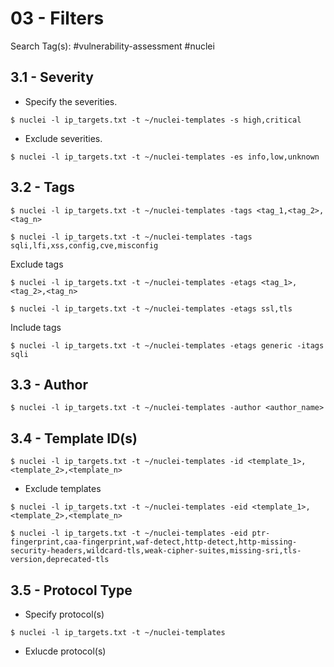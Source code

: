 # 03 - Filters

Search Tag(s): #vulnerability-assessment #nuclei

## 3.1 - Severity

- Specify the severities.

```
$ nuclei -l ip_targets.txt -t ~/nuclei-templates -s high,critical
```

- Exclude severities.

```
$ nuclei -l ip_targets.txt -t ~/nuclei-templates -es info,low,unknown
```

## 3.2 - Tags

```
$ nuclei -l ip_targets.txt -t ~/nuclei-templates -tags <tag_1,<tag_2>,<tag_n>

$ nuclei -l ip_targets.txt -t ~/nuclei-templates -tags sqli,lfi,xss,config,cve,misconfig
```

Exclude tags

```
$ nuclei -l ip_targets.txt -t ~/nuclei-templates -etags <tag_1>,<tag_2>,<tag_n>

$ nuclei -l ip_targets.txt -t ~/nuclei-templates -etags ssl,tls
```

Include tags

```
$ nuclei -l ip_targets.txt -t ~/nuclei-templates -etags generic -itags sqli
```

## 3.3 - Author

```
$ nuclei -l ip_targets.txt -t ~/nuclei-templates -author <author_name>
```

## 3.4 - Template ID(s)

```
$ nuclei -l ip_targets.txt -t ~/nuclei-templates -id <template_1>,<template_2>,<template_n>
```

- Exclude templates

```
$ nuclei -l ip_targets.txt -t ~/nuclei-templates -eid <template_1>,<template_2>,<template_n>

$ nuclei -l ip_targets.txt -t ~/nuclei-templates -eid ptr-fingerprint,caa-fingerprint,waf-detect,http-detect,http-missing-security-headers,wildcard-tls,weak-cipher-suites,missing-sri,tls-version,deprecated-tls
```

## 3.5 - Protocol Type

- Specify protocol(s)

```
$ nuclei -l ip_targets.txt -t ~/nuclei-templates
```

- Exlucde protocol(s)